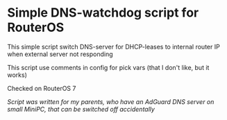 # Simple DNS-watchdog script for RouterOS

This simple script switch DNS-server for DHCP-leases to internal router IP when external server not responding

This script use comments in config for pick vars (that I don't like, but it works)

Checked on RouterOS 7

*Script was written for my parents, who have an AdGuard DNS server on small MiniPC, that can be switched off accidentally*
